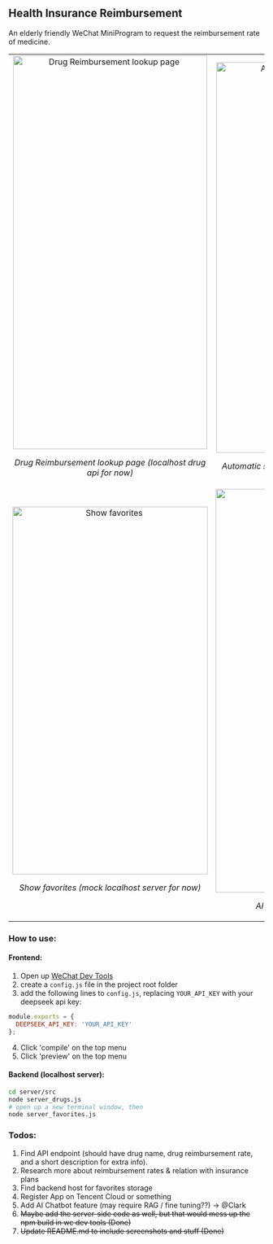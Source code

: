## Health Insurance Reimbursement

An elderly friendly WeChat MiniProgram to request the reimbursement rate of medicine.

<table>
  <tr>
    <td align="center">
      <img width="382" height="774" alt="Drug Reimbursement lookup page" src="https://github.com/user-attachments/assets/f60ddbe8-1a69-4531-84a4-3b0172683fc6"/>
      <p><em>Drug Reimbursement lookup page (localhost drug api for now)</em></p>
    </td>
    <td align="center">
      <img width="380" height="768" alt="Automatic search completion" src="https://github.com/user-attachments/assets/97d29438-da3d-4310-a98b-bc6cb14ea3ef"/>
      <p><em>Automatic search completion with name initials</em></p>
    </td>
    <td align="center">
      <img width="383" height="771" alt="Save to favorites" src="https://github.com/user-attachments/assets/ca66a9cc-0cab-4626-bda9-9b19c2ca3a28"/>
      <p><em>Save to favorites (mock localhost server for now)</em></p>
    </td>
  </tr>
  <tr>
    <td align="center">
      <img width="384" height="723" alt="Show favorites" src="https://github.com/user-attachments/assets/b51d79a2-0035-4d77-8dfa-8fdf738946a4"/>
      <p><em>Show favorites (mock localhost server for now)</em></p>
    </td>
    <td align="center">
      <img width="381" height="794" alt="image" src="https://github.com/user-attachments/assets/bbcdb932-3585-4014-8a2b-b56217e8b5a5" />
      <p><em>AI ChatBot for advanced help</em></p>
    </td>
    <td align="center>
      <img width="382" height="748" alt="image" src="https://github.com/user-attachments/assets/0b6a2623-d17d-4f55-a915-362b6a7ef0ba" />
      <p><em>AI ChatBot for advanced help</em></p>
    </td>
  </tr>
</table>


### How to use:
#### Frontend:
1. Open up [WeChat Dev Tools](https://developers.weixin.qq.com/miniprogram/dev/devtools/download.html)
2. create a `config.js` file in the project root folder
3. add the following lines to `config.js`, replacing `YOUR_API_KEY` with your deepseek api key:
```javascript
module.exports = {
  DEEPSEEK_API_KEY: 'YOUR_API_KEY'
};
```
4. Click 'compile' on the top menu
5. Click 'preview' on the top menu
#### Backend (localhost server):
```bash
cd server/src
node server_drugs.js
# open up a new terminal window, then
node server_favorites.js
```


### Todos:

1. Find API endpoint (should have drug name, drug reimbursement rate, and a short description for extra info).
2. Research more about reimbursement rates & relation with insurance plans
3. Find backend host for favorites storage
4. Register App on Tencent Cloud or something
5. Add AI Chatbot feature (may require RAG / fine tuning??) -> @Clark
5. ~~Maybe add the server-side code as well, but that would mess up the npm build in wc dev tools (Done)~~
6. ~~Update README.md to include screenshots and stuff (Done)~~
